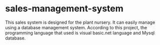 # sales-management-system
This sales system is designed for the plant nursery. It can easily manage using a database management system.  According to this project, the programming language that used is visual basic.net language and Mysql database. 

